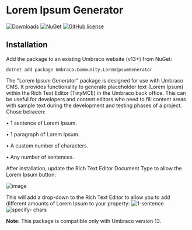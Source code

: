 # Lorem Ipsum Generator 

[![Downloads](https://img.shields.io/nuget/dt/Umbraco.Community.LoremIpsumGenerator?color=cc9900)](https://www.nuget.org/packages/Umbraco.Community.LoremIpsumGenerator/)
[![NuGet](https://img.shields.io/nuget/vpre/Umbraco.Community.LoremIpsumGenerator?color=0273B3)](https://www.nuget.org/packages/Umbraco.Community.LoremIpsumGenerator)
[![GitHub license](https://img.shields.io/github/license/georgebid/umbraco-lorem-ipsum-generator?color=8AB803)](../LICENSE)

## Installation

Add the package to an existing Umbraco website (v13+) from NuGet:

`dotnet add package Umbraco.Community.LoremIpsumGenerator`

The "Lorem Ipsum Generator" package is designed for use with Umbraco CMS. It provides functionality to generate placeholder text (Lorem Ipsum) within the Rich Text Editor (TinyMCE) in the Umbraco back office. This can be useful for developers and content editors who need to fill content areas with sample text during the development and testing phases of a project.
Chose between:

•	1 sentence of Lorem Ipsum.

•	1 paragraph of Lorem Ipsum.

•	A custom number of characters.

•	Any number of sentences.

After installation, update the Rich Text Editor Document Type to allow the Lorem Ipsum button:

![image](https://github.com/user-attachments/assets/d6ccec5b-b542-42b0-b57c-02ac8ab75548)

This will add a drop-down to the Rich Text Editor to allow you to add different amounts of Lorem Ipsum to your property:
![1-sentence](https://github.com/user-attachments/assets/f8385edd-bc94-4808-a3d0-3e5dc1c0fc0c)
![specify- chars](https://github.com/user-attachments/assets/592ee5c4-addc-46f5-b3d9-b44ef1629c39)


**Note:** This package is compatible only with Umbraco version 13.

